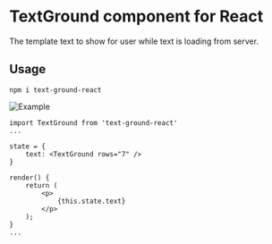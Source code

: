 # TextGround component for React
The template text to show for user while text is loading from server.

## Usage
```
npm i text-ground-react
```

![Example](https://raw.githubusercontent.com/KrickRay/text-ground-react/master/media/sample.png)

```
import TextGround from 'text-ground-react'
...

state = {
    text: <TextGround rows="7" />
}

render() {
    return (
        <p>
            {this.state.text}
        </p>
    );
}
...
```